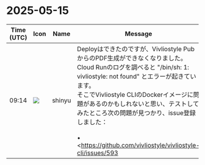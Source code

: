 # 2025-05-15

|Time (UTC)|Icon|Name|Message|
|---|---|---|---|
|09:14|![](https://avatars.slack-edge.com/2018-04-27/354445776386_e258f5ed5ba887b08668_72.jpg)|shinyu|Deployはできたのですが、Vivliostyle PubからのPDF生成ができなくなりました。Cloud Runのログを調べると "/bin/sh: 1: vivliostyle: not found" とエラーが起きています。<br>そこでVivliostyle CLIのDockerイメージに問題があるのかもしれないと思い、テストしてみたところ次の問題が見つかり、issue登録しました：<br><br>• <https://github.com/vivliostyle/vivliostyle-cli/issues/593|Error with --render-mode=docker><br>• <https://github.com/vivliostyle/vivliostyle-cli/issues/594|vivliostyle command not found in Docker image><br><blockquote>#593 Error with --render-mode=docker</blockquote><br><blockquote>#594 vivliostyle command not found in Docker image</blockquote>|
